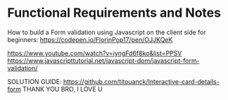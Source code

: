# Functional Requirements and Notes

How to build a Form validation using Javascript on the client side for beginners:
  https://codepen.io/FlorinPop17/pen/OJJKQeK

  https://www.youtube.com/watch?v=iyngFd6f8ko&list=PPSV
  https://www.javascripttutorial.net/javascript-dom/javascript-form-validation/

SOLUTION GUIDE:
https://github.com/titouanck/Interactive-card-details-form
THANK YOU BRO, I LOVE U